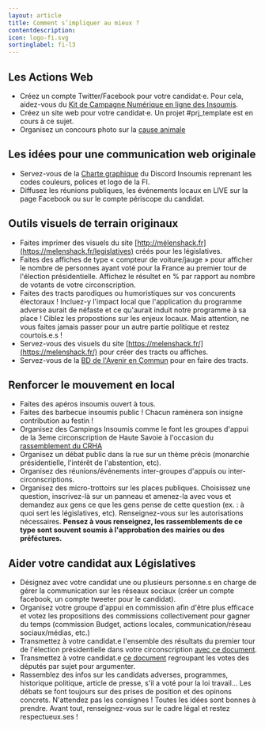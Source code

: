 ```yaml
---
layout: article
title: Comment s’impliquer au mieux ?
contentdescription:
icon: logo-fi.svg
sortinglabel: fi-l3
---
```


## Les Actions Web
- Créez un compte Twitter/Facebook pour votre candidat·e. Pour cela, aidez-vous du [Kit de Campagne Numérique en ligne des Insoumis](/).
- Créez un site web pour votre candidat·e. Un projet #prj_template est en cours à ce sujet.
- Organisez un concours photo sur la [cause animale](https://www.melenchatsmelenchiens.fr/)

## Les idées pour une communication web originale
- Servez-vous de la [Charte graphique](https://docs.google.com/spreadsheets/d/110ddC6TdLDh96p0fCAM9KVygDpO7QdjUWNthfzssV_Y/edit#gid=1964166180) du Discord Insoumis reprenant les codes couleurs, polices et logo de la FI.
- Diffusez les réunions publiques, les événements locaux en LIVE sur la page Facebook ou sur le compte périscope du candidat.

## Outils visuels de terrain originaux
- Faites imprimer des visuels du site [http://mélenshack.fr](https://melenshack.fr/legislatives) créés pour les législatives.
- Faites des affiches de type « compteur de voiture/jauge » pour afficher le nombre de personnes ayant voté pour la France au premier tour de l'élection présidentielle. Affichez le résultet en % par rapport au nombre de votants de votre circonscription.
- Faites des tracts parodiques ou humoristiques sur vos concurents électoraux ! Incluez-y l'impact local que l'application du programme adverse aurait de néfaste et ce qu'aurait induit notre programme à sa place ! Ciblez les propostions sur les enjeux locaux. Mais attention, ne vous faites jamais passer pour un autre partie politique et restez courtois.e.s !
- Servez-vous des visuels du site [https://melenshack.fr/](https://melenshack.fr/) pour créer des tracts ou affiches.
- Servez-vous de la [BD de l'Avenir en Commun](https://avenirencommun.fr/bd/) pour en faire des tracts.

## Renforcer le mouvement en local
- Faites des apéros insoumis ouvert à tous.
- Faites des barbecue insoumis public ! Chacun ramènera son insigne contribution au festin !
- Organisez des Campings Insoumis comme le font les groupes d'appui de la 3eme circonscription de Haute Savoie à l'occasion du [rassemblement du CRHA](http://www.citoyens-resistants.fr/IMG/pdf/affiche_2017.pdf)
- Organisez un débat public dans la rue sur un thème précis (monarchie présidentielle, l'intérêt de l'abstention, etc). 
- Organisez des réunions/événements inter-groupes d'appuis ou inter-circonscriptions.
- Organisez des micro-trottoirs sur les places publiques. Choisissez une question, inscrivez-là sur un panneau et amenez-la avec vous et demandez aux gens ce que les gens pense de cette question (ex. : à quoi sert les législatives, etc). Renseignez-vous sur les autorisations nécessaires.
**Pensez à vous renseignez, les rassemblements de ce type sont souvent soumis à l'approbation des mairies ou des préféctures.**

## Aider votre candidat aux Législatives
- Désignez avec votre candidat une ou plusieurs personne.s en charge de gérer la communication sur les réseaux sociaux (créer un compte facebook, un compte tweeter pour le candidat).
- Organisez votre groupe d'appui en commission afin d'être plus efficace et votez les propositions des commissions collectivement pour gagner du temps (commission Budget, actions locales, communication/réseau sociaux/médias, etc.)
- Transmettez à votre candidat.e l'ensemble des résultats du premier tour de l'élection présidentielle dans votre circonscription [avec ce document](https://drive.google.com/file/d/0B_9O1c4QM3X_WmgzYl9XeWNscGM/view).
- Transmettez à votre candidat.e [ce document](https://cdn.discordapp.com/attachments/308741470238670848/308741693417717761/Deputes_votes.xlsx) regroupant les votes des députés par sujet pour argumenter.
- Rassemblez des infos sur les candidats adverses, programmes, historique politique, article de presse, s'il a voté pour la loi travail… Les débats se font toujours sur des prises de position et des opinons concrets.
N'attendez pas les consignes ! Toutes les idées sont bonnes à prendre. Avant tout, renseignez-vous sur le cadre légal et restez respectueux.ses !
